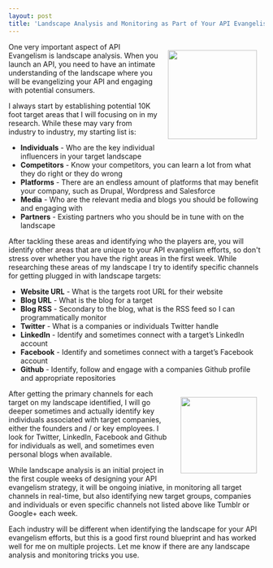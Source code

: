```yaml
---
layout: post
title: 'Landscape Analysis and Monitoring as Part of Your API Evangelism'
---
```

<p><img style="padding: 15px;" src="http://kinlane-productions.s3.amazonaws.com/landscape monitoring.png" alt="" width="175" align="right" /></p>
<p>One very important aspect of API Evangelism is landscape analysis.   When you launch an API, you need to have an intimate understanding of the landscape where you will be evangelizing your API and engaging with potential consumers.</p>
<p>I always start by establishing potential 10K foot target areas that I will focusing on in my research.  While these may vary from industry to industry, my starting list is:</p>
<ul class="mainlist">
<li><strong>Individuals</strong> - Who are the key individual influencers in your target landscape</li>
<li><strong>Competitors</strong> - Know your competitors, you can learn a lot from what they do right or they do wrong</li>
<li><strong>Platforms</strong> - There are an endless amount of platforms that may benefit your company, such as Drupal, Wordpress and Salesforce</li>
<li><strong>Media</strong> - Who are the relevant media and blogs you should be following and engaging with</li>
<li><strong>Partners</strong> - Existing partners who you should be in tune with on the landscape</li>
</ul>
<p>After tackling these areas and identifying who the players are, you will identify other areas that are unique to your API evangelism efforts, so don't stress over whether you have the right areas in the first week.  While researching these areas of my landscape I try to identify specific channels for getting plugged in with landscape targets:</p>
<ul class="mainlist">
<li><strong>Website URL</strong> - What is the targets root URL for their website</li>
<li><strong>Blog URL</strong> - What is the blog for a target</li>
<li><strong>Blog RSS</strong> - Secondary to the blog, what is the RSS feed so I can programmatically monitor</li>
<li><strong>Twitter</strong> - What is a companies or individuals Twitter handle</li>
<li><strong>LinkedIn</strong> - Identify and sometimes connect with a target&rsquo;s LinkedIn account</li>
<li><strong>Facebook</strong> - Identify and sometimes connect with a target&rsquo;s Facebook account</li>
<li><strong>Github</strong> - Identify, follow and engage with a companies Github profile and appropriate repositories</li>
</ul>
<p><img style="padding: 15px;" src="http://kinlane-productions.s3.amazonaws.com/twitter/twitter-bird-blue-on-white.png" alt="" width="150" align="right" /></p>
<p>After getting the primary channels for each target on my landscape identified, I will go deeper sometimes and actually identify key individuals associated with target companies, either the founders and / or key employees. I look for Twitter, LinkedIn, Facebook and Github for individuals as well, and sometimes even personal blogs when available.</p>
<p>While landscape analysis is an initial project in the first couple weeks of designing your API evangelism strategy, it will be ongoing iniative, in monitoring all target channels in real-time, but also identifying new target groups, companies and individuals or even specific channels not listed above like Tumblr or Google+ each week.</p>
<p>Each industry will be different when identifying the landscape for your API evangelism efforts, but this is a good first round blueprint and has worked well for me on multiple projects.  Let me know if there are any landscape analysis and monitoring tricks you use.</p>